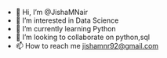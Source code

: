 - 👋 Hi, I’m @JishaMNair
- 👀 I’m interested in Data Science
- 🌱 I’m currently learning Python
- 💞️ I’m looking to collaborate on python,sql
- 📫 How to reach me jishamnr92@gmail.com

<!---
JishaMNair/JishaMNair is a ✨ special ✨ repository because its `README.md` (this file) appears on your GitHub profile.
You can click the Preview link to take a look at your changes.
--->
